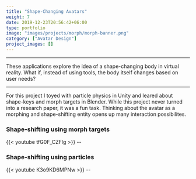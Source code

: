 ```yaml
---
title: "Shape-Changing Avatars"
weight: 7
date: 2019-12-23T20:56:42+06:00
type: portfolio
image: "images/projects/morph/morph-banner.png"
category: ["Avatar Design"]
project_images: []
---
```


_________________
These applications explore the idea of a shape-changing body in virtual reality. What if, instead of using tools, the body itself changes based on user needs?
_________________


For this project I toyed with particle physics in Unity and leared about shape-keys and morph targets in Blender. While this project never turned into a research paper, it was a fun task. Thinking about the avatar as a morphing and shape-shifting entity opens up many interaction possibilites.



### Shape-shifting using morph targets
{{< youtube tfG0F_CZFlg >}} --


###  Shape-shifting using particles
{{< youtube K3o9KD6MPNw >}} --